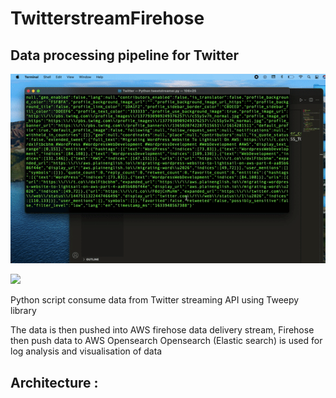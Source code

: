 # TwitterstreamFirehose 
<h2> Data processing pipeline for Twitter </h2>

![](AWS2.gif)

<img src= "image/arch.png" width= "600">


Python script consume data from Twitter streaming API using Tweepy library

The data is then pushed into AWS firehose data delivery stream, Firehose then push data to AWS Opensearch 
Opensearch (Elastic search) is used for log analysis and visualisation of data

<h2> Architecture : </h2>




